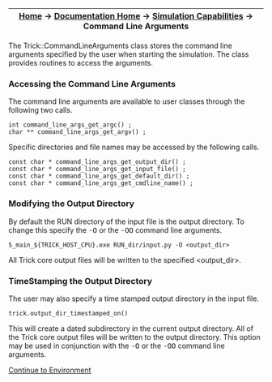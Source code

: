 | [Home](/trick) → [Documentation Home](../Documentation-Home) → [Simulation Capabilities](Simulation-Capabilities) → Command Line Arguments |
|------------------------------------------------------------------|


The Trick::CommandLineArguments class stores the command line arguments specified
by the user when starting the simulation.  The class provides routines to
access the arguments.

### Accessing the Command Line Arguments

The command line arguments are available to user classes through the following two calls.

```
int command_line_args_get_argc() ;
char ** command_line_args_get_argv() ;
```

Specific directories and file names may be accessed by the following calls.

```
const char * command_line_args_get_output_dir() ;
const char * command_line_args_get_input_file() ;
const char * command_line_args_get_default_dir() ;
const char * command_line_args_get_cmdline_name() ;
```

### Modifying the Output Directory

By default the RUN directory of the input file is the output directory.  To change this
specify the <tt>-O</tt> or the <tt>-OO</tt> command line arguments.

```
S_main_${TRICK_HOST_CPU}.exe RUN_dir/input.py -O <output_dir>
```

All Trick core output files will be written to the specified <output_dir>.

### TimeStamping the Output Directory

The user may also specify a time stamped output directory in the input file.

```
trick.output_dir_timestamped_on()
```

This will create a dated subdirectory in the current output directory.  All of the Trick
core output files will be written to the output directory.  This option may be used in
conjunction with the <tt>-O</tt> or the <tt>-OO</tt> command line arguments.

[Continue to Environment](Environment)

